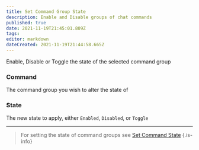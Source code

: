 ```yaml
---
title: Set Command Group State
description: Enable and Disable groups of chat commands
published: true
date: 2021-11-19T21:45:01.809Z
tags: 
editor: markdown
dateCreated: 2021-11-19T21:44:58.665Z
---
```


Enable, Disable or Toggle the state of the selected command group

### Command

The command group you wish to alter the state of

### State

The new state to apply, either `Enabled`, `Disabled`, or `Toggle`

***

> For setting the state of command groups see [Set Command State](/Sub-Actions/command-state)
{.is-info}